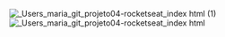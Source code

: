 ![_Users_maria_git_projeto04-rocketseat_index html (1)](https://user-images.githubusercontent.com/93411732/164946900-6783b129-b1df-482b-8063-11449c2f3624.png)
![_Users_maria_git_projeto04-rocketseat_index html](https://user-images.githubusercontent.com/93411732/164946901-59db6968-00a1-4a75-a377-949119d70a42.png)
